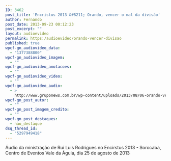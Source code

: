 ```yaml
---
ID: 3462
post_title: 'Encristus 2013 &#8211; Orando, vencer o mal da divisão'
author: Fernando
post_date: 2013-09-23 00:12:23
post_excerpt: ""
layout: audioevideo
permalink: https:/audioevideo/orando-vencer-divisao
published: true
wpcf-gn_audiovideo_data:
  - "1377388800"
wpcf-gn_audiovideo_imagem:
  - ""
wpcf-gn_audiovideo_anotacoes:
  - ""
wpcf-gn_audiovideo_video:
  - ""
wpcf-gn_audiovideo_audio:
  - >
    http://www.gruponews.com.br/wp-content/uploads/2013/08/06-orando-vencer-o-mal-da-divisao.mp3
wpcf-gn_post_autor:
  - ""
wpcf-gn_post_imagem_credito:
  - ""
wpcf-gn_post_destaques:
  - nao_destaque
dsq_thread_id:
  - "5297949418"
---
```

Áudio da ministração de Rui Luis Rodrigues no Encirstus 2013 - Sorocaba, Centro de Eventos Vale da Águia, dia 25 de agosto de 2013